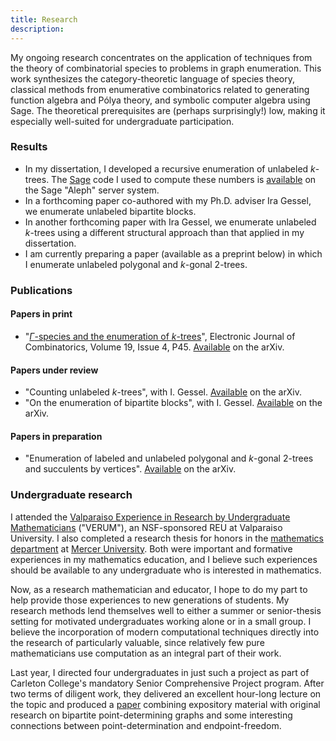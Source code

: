 ```yaml
---
title: Research
description:
---
```


My ongoing research concentrates on the application of techniques from the theory of combinatorial species to problems in graph enumeration.
This work synthesizes the category-theoretic language of species theory, classical methods from enumerative combinatorics related to generating function algebra and Pólya theory, and symbolic computer algebra using Sage.
The theoretical prerequisites are (perhaps surprisingly!) low, making it especially well-suited for undergraduate participation.

### Results
- In my dissertation, I developed a recursive enumeration of unlabeled $k$-trees.
  The [Sage](//www.sagemath.org) code I used to compute these numbers is [available](//aleph.sagemath.org/?z=eJy1VMtu1EAQvPsrWsplnH0kvqFVgkAo4oJQHiAliiDqHbd3R2vPmHkEW4h_p2e8YbNhA5sDPs2zqrqrxgdwRR5CCwhW6QWYCipjG6yhNd_JgiOryGWts9OT7jWcwnlcvkqrl3xBXFzkWXYA70zTBk_glwQL0mTRR7gqaOmV0REUgq5xTjWVcDOxxngerCbeEjmoVMezeQ8t2SZ4jHdcFIOwUPekQfayZvS-JWjClAk_msSGnufglibUJbRovUp0q-yNRLmk8u5BQVZSFRXciCaMQeezDPhTFWg4OYXjYRo_Sz5YDVyxKPK0SrWjzX7E6R3L9oxvhRwn2nxz4BFI4ovb09RNIfMxVLUxVgg9KfIjmedTF-ZO_Ohm3Vf5M98C2aIsyUnSJWp_1w6miOd5W2tKsUNkskGC0sN0N9saw4VGdIeH6kjB4S52tmEoSm0VoX4OLCqydBb1gkTBDR8VfIy6VsQRHJx1rdGkvULPh9FF4-E9OUc1cCCxfnmorv9_qkbFs7m6fkmwjncFa-MXP7Mam3mJIGdDhs4fNGzaLvPb2aT4snei1vSiYzv_yMejZDSBIbAs7-ZqYZbJrj28cE_NmIz5lY8B9S5jgot3vwXjFWfAZdhtSl5xE2cpfcURF4vBi5wlP25x4mKDWO3vxjixihHLsN8H6h9IEafbC-h62xsYwW3y5G_QL0520LsbGG-Xyrm-acjbPs6NpSbDp8qxE6ukaQTYr4cTXl2Po6Jz_v37hGjJhdrz0tsPZ5efZvCZHzwX4jzEYHEhgeAe60CD56vkMQdLh2bOJ_l58fuwmGdtgkTxagzFcT6VhqpKyeS4yH8BZ6cTfQ==&lang=sage) on the Sage "Aleph" server system.
- In a forthcoming paper co-authored with my Ph.D. adviser Ira Gessel, we enumerate unlabeled bipartite blocks.
- In another forthcoming paper with Ira Gessel, we enumerate unlabeled $k$-trees using a different structural approach than that applied in my dissertation.
- I am currently preparing a paper (available as a preprint below) in which I enumerate unlabeled polygonal and $k$-gonal 2-trees.

### Publications
#### Papers in print
- "[$\Gamma$-species and the enumeration of $k$-trees](//www.combinatorics.org/ojs/index.php/eljc/article/view/v19i4p45)", Electronic Journal of Combinatorics, Volume 19, Issue 4, P45.
  [Available](//arxiv.org/abs/1208.5993) on the arXiv.

#### Papers under review
- "Counting unlabeled $k$-trees", with I. Gessel.
  [Available](//arxiv.org/abs/1309.1429) on the arXiv.
- "On the enumeration of bipartite blocks", with I. Gessel.
  [Available](//arxiv.org/abs/1304.0139) on the arXiv.

#### Papers in preparation
- "Enumeration of labeled and unlabeled polygonal and $k$-gonal 2-trees and succulents by vertices".
  [Available](//arxiv.org/abs/1309.4481) on the arXiv.

### Undergraduate research
I attended the [Valparaiso Experience in Research by Undergraduate Mathematicians](//www.valpo.edu/mcs/verum/) ("VERUM"), an NSF-sponsored REU at Valparaiso University.
I also completed a research thesis for honors in the [mathematics department](//www.mercer.edu/math/) at [Mercer University](//www.mercer.edu).
Both were important and formative experiences in my mathematics education, and I believe such experiences should be available to any undergraduate who is interested in mathematics.

Now, as a research mathematician and educator, I hope to do my part to help provide those experiences to new generations of students.
My research methods lend themselves well to either a summer or senior-thesis setting for motivated undergraduates working alone or in a small group.
I believe the incorporation of modern computational techniques directly into the research of particularly valuable, since relatively few pure mathematicians use computation as an integral part of their work.

Last year, I directed four undergraduates in just such a project as part of Carleton College's mandatory Senior Comprehensive Project program.
After two terms of diligent work, they delivered an excellent hour-long lecture on the topic and produced a [paper](//apps.carleton.edu/curricular/math/assets/comps.agd.2012.pdf) combining expository material with original research on bipartite point-determining graphs and some interesting connections between point-determination and endpoint-freedom.
